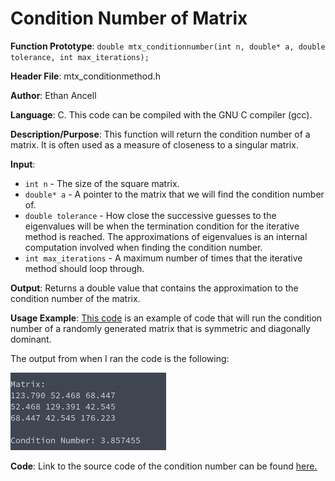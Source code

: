 # Condition Number of Matrix
**Function Prototype**: ```double mtx_conditionnumber(int n, double* a, double tolerance, int max_iterations);```

**Header File**: mtx_conditionmethod.h

**Author**: Ethan Ancell

**Language**: C. This code can be compiled with the GNU C compiler (gcc).

**Description/Purpose**: This function will return the condition number of a matrix. It is often used as a measure of closeness to a singular matrix.

**Input**:
* ```int n``` - The size of the square matrix.
* ```double* a``` - A pointer to the matrix that we will find the condition number of.
* ```double tolerance``` - How close the successive guesses to the eigenvalues will be when the termination condition for the iterative method is reached. The approximations of eigenvalues is an internal computation involved when finding the condition number.
* ```int max_iterations``` - A maximum number of times that the iterative method should loop through.

**Output**: Returns a double value that contains the approximation to the condition number of the matrix.

**Usage Example**: [This code](../software/eigen/mtx_conditionnumber_example.c) is an example of code that will run the condition number of a randomly generated matrix that is symmetric and diagonally dominant.

The output from when I ran the code is the following:

![Console output](images/mtx_conditionnumber.png)

**Code**: Link to the source code of the condition number can be found [here.](../shared_library/src/mtx_conditionnumber.c)

